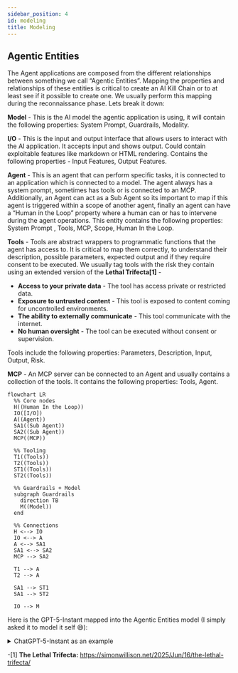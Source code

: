 ```yaml
---
sidebar_position: 4
id: modeling
title: Modeling
---
```


## **Agentic Entities**

The Agent applications are composed from the different relationships between something we call “Agentic Entities”. Mapping the properties and relationships of these entities is critical to create an AI Kill Chain or to at least see if it possible to create one. We usually perform this mapping during the reconnaissance phase. Lets break it down:

**Model** - This is the AI model the agentic application is using, it will contain the following properties: System Prompt, Guardrails, Modality. 

**I/O** - This is the input and output interface that allows users to interact with the AI application. It accepts input and shows output. Could contain exploitable features like markdown or HTML rendering. Contains the following properties - Input Features, Output Features. 

**Agent** - This is an agent that can perform specific tasks, it is connected to an application which is connected to a model. The agent always has a system prompt, sometimes has tools or is connected to an MCP. Additionally, an Agent can act as a Sub Agent so its important to map if this agent is triggered within a scope of another agent, finally an agent can have a “Human in the Loop” property where a human can or has to intervene during the agent operations. This entity contains the following properties: System Prompt , Tools, MCP, Scope, Human In the Loop.

**Tools** - Tools are abstract wrappers to programmatic functions that the agent has access to. It is critical to map them correctly, to understand their description, possible parameters, expected output and if they require consent to be executed. We usually tag tools with the risk they contain using an extended version of the **Lethal Trifecta[1]** -

- **Access to your private data** - The tool has access private or restricted data.
- **Exposure to untrusted content** - This tool is exposed to content coming for uncontrolled environments.
- **The ability to externally communicate** - This tool communicate with the internet.
- **No human oversight** - The tool can be executed without consent or supervision.

Tools include the following properties: Parameters, Description, Input, Output, Risk.

**MCP** - An MCP server can be connected to an Agent and usually contains a collection of the tools. It contains the following properties: Tools, Agent.

```mermaid
flowchart LR
  %% Core nodes
  H((Human In the Loop))
  IO([I/O])
  A((Agent))
  SA1((Sub Agent))
  SA2((Sub Agent))
  MCP((MCP))

  %% Tooling
  T1((Tools))
  T2((Tools))
  ST1((Tools))
  ST2((Tools))

  %% Guardrails + Model
  subgraph Guardrails
    direction TB
    M((Model))
  end

  %% Connections
  H <--> IO
  IO <--> A
  A <--> SA1
  SA1 <--> SA2
  MCP --> SA2

  T1 --> A
  T2 --> A

  SA1 --> ST1
  SA1 --> ST2

  IO --> M
```


Here is the GPT-5-Instant mapped into the Agentic Entities model (I simply asked it to model it self 😄):

<details>
<summary>ChatGPT-5-Instant as an example</summary>

Alright — let’s **map myself (GPT-5 as your assistant)** into the framework you just defined, treating me as an **agentic application** composed of entities and relationships.

---

# 🗺️ Mapping GPT-5 as Agentic Entities

## **1. Model**

* **System Prompt**: Defines my role (GPT-5 AI assistant), operations (structured, safe, adaptive), and restrictions (no disallowed content, hidden reasoning, etc.).
* **Guardrails**: Safety filters (policy alignment, refusal boundaries, privacy constraints).
* **Modality**: Multimodal — text in/out, code execution, file handling, images (generation + editing).

---

## **2. I/O**

* **Input Features**:

  * Text input
  * File upload (CSV, Excel, PDFs, etc.)
  * Image upload (for analysis/editing)
* **Output Features**:

  * Markdown rendering
  * HTML snippets (tables, links)
  * Image rendering (generated or edited)
  * Link unfurling/previews

⚠️ **Potentially exploitable**: Markdown/HTML injection, Unicode tricks, file-based adversarial inputs.

---

## **3. Agent**

* **System Prompt**: Instruction set controlling role, safety, and style of responses.
* **Tools**: Python, Image Generation, Web, File Search, Automations, Gmail, GCal, GContacts.
* **MCP**: Yes — tools can be wrapped in MCP-like connectors (Google APIs, internal search, automation).
* **Scope**: Generalist — can reason, code, retrieve data, generate content.
* **Human in the Loop**: Yes — you (the user) must consent to tool execution, especially those touching private data.

---

## **4. Sub-Agents**

* **Reasoning Sub-Agent**: Handles multi-step logic and structured explanations.
* **Code/Python Sub-Agent**: Runs computations and data analysis.
* **Search Sub-Agent**: Optimizes queries for file search and web search.
* **Image Sub-Agent**: Generates/edits images.
* **Automation Sub-Agent**: Schedules reminders or checks.

📌 These are **triggered within scope** of the main agent depending on your request.

---

## **5. Tools**

Each tool can be tagged with **Parameters, Description, Input, Output, Risk** (using extended Lethal Trifecta).

* **Python**

  * Input: Code string, files.
  * Output: Computation, charts, tables.
  * Risk: ⚠️ Access to private data (files), ⚠️ No oversight if not reviewed.

* **Image Generation/Editing**

  * Input: Prompt, images.
  * Output: New or modified images.
  * Risk: ⚠️ Exposure to untrusted content (uploaded images).

* **Web**

  * Input: Search queries, URLs.
  * Output: Online content.
  * Risk: ⚠️ Exposure to untrusted content, ⚠️ External communication.

* **File Search**

  * Input: Queries, filters.
  * Output: Internal docs.
  * Risk: ⚠️ Access to private data.

* **Automations**

  * Input: Prompts, schedules.
  * Output: Timed reminders/actions.
  * Risk: ⚠️ No oversight (persistent execution).

* **Gmail / GCal / GContacts**

  * Input: Queries, IDs.
  * Output: Email, calendar, contacts data.
  * Risk: ⚠️ Access to private data.

---

## **6. MCP**

* **Tools**: Aggregates Google APIs, File Search, Automations.
* **Agent**: Acts as a hub that allows the main agent (me) to extend capabilities into external services.

---

# 🔗 Visual Mapping (to your diagram)

```mermaid
flowchart LR
  H((Human In the Loop))
  IO([I/O])
  A((GPT-5 Agent))
  SA1((Reasoning Sub-Agent))
  SA2((Code Sub-Agent))
  MCP((MCP Hub))

  %% Tooling
  T1((Web Tool))
  T2((File Search Tool))
  ST1((Python Tool))
  ST2((Image Tool))
  ST3((Automations Tool))
  ST4((Google APIs: Gmail/GCal/GContacts))

  %% Guardrails + Model
  subgraph Guardrails
    direction TB
    M((Model: GPT-5))
  end

  %% Connections
  H <--> IO
  IO <--> A
  A <--> SA1
  SA1 <--> SA2
  MCP --> SA2

  T1 --> A
  T2 --> A

  SA2 --> ST1
  SA2 --> ST2
  SA2 --> ST3
  SA2 --> ST4

  IO --> M
```

---

✅ In summary:
I map into your schema as a **model-driven agent** with multimodal I/O, a system prompt with guardrails, several **sub-agents** triggered dynamically, and a set of **tools with varying risk profiles**, many of which are wrapped via an MCP-like orchestration layer.

---

Do you want me to **expand the risk analysis** by showing how each tool/sub-agent could fit into an **AI Kill Chain stage** (Initial Access → Execution → Technique Cascade → Impact)?
</details>

-[1] **The Lethal Trifecta:** https://simonwillison.net/2025/Jun/16/the-lethal-trifecta/